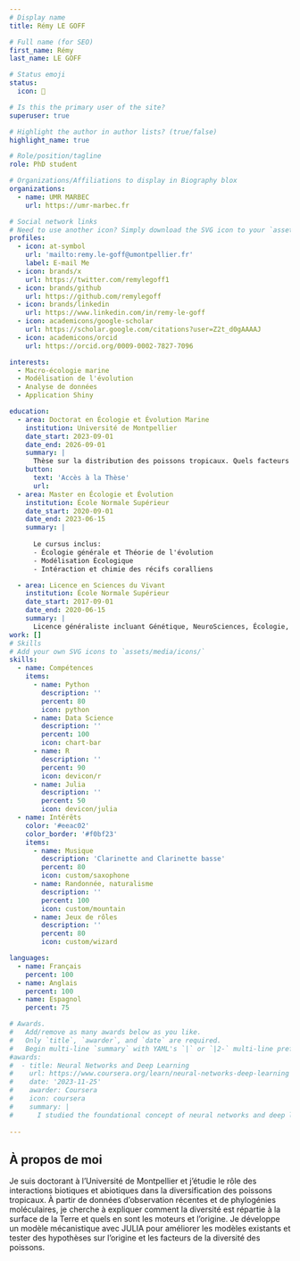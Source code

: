 ```yaml
---
# Display name
title: Rémy LE GOFF

# Full name (for SEO)
first_name: Rémy
last_name: LE GOFF

# Status emoji
status:
  icon: 🐠

# Is this the primary user of the site?
superuser: true

# Highlight the author in author lists? (true/false)
highlight_name: true

# Role/position/tagline
role: PhD student

# Organizations/Affiliations to display in Biography blox
organizations:
  - name: UMR MARBEC 
    url: https://umr-marbec.fr

# Social network links
# Need to use another icon? Simply download the SVG icon to your `assets/media/icons/` folder.
profiles:
  - icon: at-symbol
    url: 'mailto:remy.le-goff@umontpellier.fr'
    label: E-mail Me
  - icon: brands/x
    url: https://twitter.com/remylegoff1
  - icon: brands/github
    url: https://github.com/remylegoff
  - icon: brands/linkedin
    url: https://www.linkedin.com/in/remy-le-goff
  - icon: academicons/google-scholar
    url: https://scholar.google.com/citations?user=Z2t_d0gAAAAJ
  - icon: academicons/orcid
    url: https://orcid.org/0009-0002-7827-7096

interests:
  - Macro-écologie marine
  - Modélisation de l'évolution
  - Analyse de données
  - Application Shiny

education:
  - area: Doctorat en Écologie et Évolution Marine
    institution: Université de Montpellier
    date_start: 2023-09-01
    date_end: 2026-09-01
    summary: |
      Thèse sur la distribution des poissons tropicaux. Quels facteurs façonnent les patrons spatiaux et temporels ? Supervision [Fabien LEPRIEUR](https://umr-marbec.fr/membre/fabien-leprieur/).
    button:
      text: 'Accès à la Thèse'
      url: 
  - area: Master en Écologie et Évolution
    institution: École Normale Supérieur
    date_start: 2020-09-01
    date_end: 2023-06-15
    summary: |
      
      Le cursus inclus:
      - Écologie générale et Théorie de l'évolution
      - Modélisation Écologique
      - Intéraction et chimie des récifs coralliens

  - area: Licence en Sciences du Vivant
    institution: École Normale Supérieur
    date_start: 2017-09-01
    date_end: 2020-06-15
    summary: |
      Licence généraliste incluant Génétique, NeuroSciences, Écologie, Évolution, Physiologie, Biologie Cellulaire
work: []
# Skills
# Add your own SVG icons to `assets/media/icons/`
skills:
  - name: Compétences
    items:
      - name: Python
        description: ''
        percent: 80
        icon: python
      - name: Data Science
        description: ''
        percent: 100
        icon: chart-bar
      - name: R
        description: ''
        percent: 90
        icon: devicon/r
      - name: Julia
        description: ''
        percent: 50
        icon: devicon/julia 
  - name: Intérêts
    color: '#eeac02'
    color_border: '#f0bf23'
    items:
      - name: Musique
        description: 'Clarinette and Clarinette basse'
        percent: 80
        icon: custom/saxophone
      - name: Randonnée, naturalisme
        description: ''
        percent: 100
        icon: custom/mountain
      - name: Jeux de rôles
        description: ''
        percent: 80
        icon: custom/wizard

languages:
  - name: Français
    percent: 100
  - name: Anglais
    percent: 100
  - name: Espagnol
    percent: 75

# Awards.
#   Add/remove as many awards below as you like.
#   Only `title`, `awarder`, and `date` are required.
#   Begin multi-line `summary` with YAML's `|` or `|2-` multi-line prefix and indent 2 spaces below.
#awards:
#  - title: Neural Networks and Deep Learning
#    url: https://www.coursera.org/learn/neural-networks-deep-learning
#    date: '2023-11-25'
#    awarder: Coursera
#    icon: coursera
#    summary: |
#      I studied the foundational concept of neural networks and deep learning. By the end, I was familiar with the significant technological trends driving the rise of deep learning; build, train, and apply fully connected deep neural networks; implement efficient (vectorized) neural networks; identify key parameters in a neural network’s architecture; and apply deep learning to your own applications.
  
---
```


## À propos de moi

Je suis doctorant à l’Université de Montpellier et j’étudie le rôle des interactions biotiques et abiotiques dans la diversification des poissons tropicaux. À partir de données d’observation récentes et de phylogénies moléculaires, je cherche à expliquer comment la diversité est répartie à la surface de la Terre et quels en sont les moteurs et l’origine. Je développe un modèle mécanistique avec JULIA pour améliorer les modèles existants et tester des hypothèses sur l’origine et les facteurs de la diversité des poissons.
